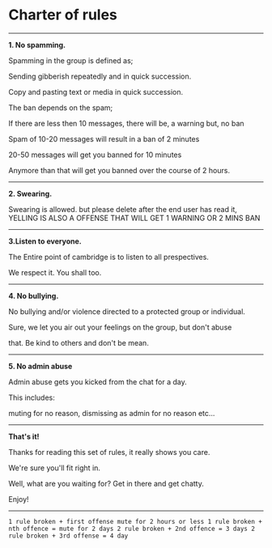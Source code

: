 # **Charter of rules**

_____________________________________________

**1.  No spamming.**

Spamming in the group is defined as;

Sending gibberish repeatedly and in quick succession.

Copy and pasting text or media in quick succession.

The ban depends on the spam;

If there are less then 10 messages, there will be, a warning but, no ban

Spam of 10-20 messages will result in a ban of 2 minutes

20-50 messages will get you banned for 10 minutes

Anymore than that will get you banned over the course of 2 hours.
_____________________________________________

**2. Swearing.**

Swearing is allowed. but please delete after the end user has read it, YELLING IS ALSO A OFFENSE THAT WILL GET 1 WARNING OR 2 MINS BAN
_____________________________________________

**3.Listen to everyone.**

The Entire point of cambridge is to listen to all prespectives.

We respect it. You shall too.
_____________________________________________

**4. No bullying.**

No bullying and/or violence directed to a protected group or individual.

Sure, we let you air out your feelings on the group, but don't abuse

that. Be kind to others and don't be mean.
_____________________________________________

**5. No admin abuse**

Admin abuse gets you kicked from the chat for a day.

This includes:

muting for no reason, dismissing as admin for no reason etc...
_____________________________________________
**That's it!**

Thanks for reading this set of rules, it really shows you care.

We're sure you'll fit right in.

Well, what are you waiting for? Get in there and get chatty.

Enjoy!
_____________________________________________
`
 1 rule broken + first offense mute for 2 hours or less
 1 rule broken + nth offence = mute for 2 days
 2 rule broken + 2nd offence = 3 days
 2 rule broken + 3rd offense = 4 day
`
